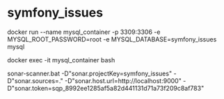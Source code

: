 # symfony_issues

docker run --name mysql_container -p 3309:3306 -e MYSQL_ROOT_PASSWORD=root -e MYSQL_DATABASE=symfony_issues mysql

docker exec -it mysql_container bash

sonar-scanner.bat -D"sonar.projectKey=symfony_issues" -D"sonar.sources=." -D"sonar.host.url=http://localhost:9000" -D"sonar.token=sqp_8992ee1285af5a82d441131d71a73f209c8af783"